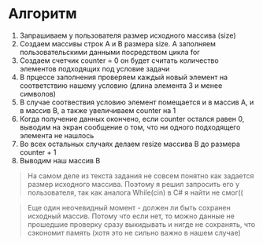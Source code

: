 # Алгоритм 
1. Запрашиваем у пользователя размер исходного массива (size)
2. Создаем массивы строк A и B размера size. A заполняем пользовательскими данными посредством цикла for
3. Создаем счетчик counter = 0 он будет считать количество элементов подходящих под условие задачи
4. В прцессе заполнения проверяем каждый новый элемент на соответствию нашему условию (длина элемента 3 и менее символов)
5. В случае соотвествия условию элемент помещается и в массив A, и в массив B, а также увеличиваем counter на 1
6. Когда получение данных окончено, если counter остался равен 0, выводим на экран сообщение о том, что ни одного подходящего элемента не нашлось
6. Во всех остальных случаях делаем resize массива B до размера counter + 1
7. Выводим наш массив B

> На самом деле из текста задания не совсем понятно как задается размер исходного массива. Поэтому я решил запросить его у пользователя, так как аналога While(cin) в С# я найти не смог((

> Еще один неочевидный момент -  должен ли быть сохранен исходный массив. Потому что если нет, то можно данные не прошедшие проверку сразу выкидывать и нигде не сохранять, что сэкономит память (хотя это не сильно важно в нашем случае)  
